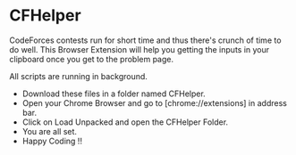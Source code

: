 # CFHelper

CodeForces contests run for short time and thus there's crunch of time to do well. This Browser Extension will help you getting the inputs in your clipboard once you get to the problem page. 

All scripts are running in background.

- Download these files in a folder named CFHelper.
- Open your Chrome Browser and go to [chrome://extensions] in address bar.
- Click on Load Unpacked and open the CFHelper Folder.
- You are all set. 
- Happy Coding !! 
